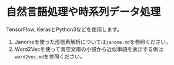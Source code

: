 # 自然言語処理や時系列データ処理

TensorFlow, KerasとPython3などを使用します。

1. Janomeを使った形態素解析については`janome.md`を参照ください。
2. Word2Vecを使って青空文庫の小説から近似単語を表示する例は`word2vec.md`を参照ください。

